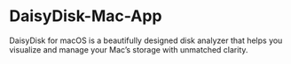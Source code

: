 # DaisyDisk-Mac-App
DaisyDisk for macOS is a beautifully designed disk analyzer that helps you visualize and manage your Mac’s storage with unmatched clarity.

